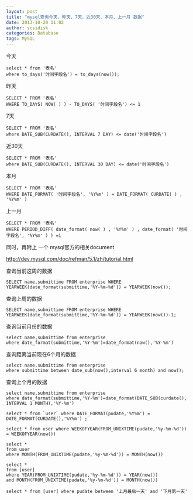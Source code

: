 ```yaml
---
layout: post
title: "mysql查询今天、昨天、7天、近30天、本月、上一月 数据"
date: 2013-10-20 11:02
author: scsidisk
categories: Database
tags: MySQL
---
```


今天

```mysql
select * from '表名'
where to_days('时间字段名') = to_days(now());
```

昨天

```mysql
SELECT * FROM '表名'
WHERE TO_DAYS( NOW( ) ) - TO_DAYS( '时间字段名') <= 1
```

7天

```mysql
SELECT * FROM '表名'
where DATE_SUB(CURDATE(), INTERVAL 7 DAY) <= date('时间字段名')
```

近30天

```mysql
SELECT * FROM '表名'
where DATE_SUB(CURDATE(), INTERVAL 30 DAY) <= date('时间字段名')
```

本月

```mysql
SELECT * FROM '表名'
WHERE DATE_FORMAT( '时间字段名', '%Y%m' ) = DATE_FORMAT( CURDATE( ) , '%Y%m' )
```

上一月

```mysql
SELECT * FROM '表名'
WHERE PERIOD_DIFF( date_format( now( ) , '%Y%m' ) , date_format( '时间字段名', '%Y%m' ) ) =1
```

同时，再附上 一个 mysql官方的相关document

http://dev.mysql.com/doc/refman/5.1/zh/tutorial.html

查询当前这周的数据

```mysql
SELECT name,submittime FROM enterprise WHERE YEARWEEK(date_format(submittime,'%Y-%m-%d')) = YEARWEEK(now());
```

查询上周的数据

```mysql
SELECT name,submittime FROM enterprise WHERE YEARWEEK(date_format(submittime,'%Y-%m-%d')) = YEARWEEK(now())-1;
```

查询当前月份的数据

```mysql
select name,submittime from enterprise
where date_format(submittime,'%Y-%m')=date_format(now(),'%Y-%m')
```

查询距离当前现在6个月的数据

```mysql
select name,submittime from enterprise
where submittime between date_sub(now(),interval 6 month) and now();
```

查询上个月的数据﻿

```mysql
select name,submittime from enterprise
where date_format(submittime,'%Y-%m')=date_format(DATE_SUB(curdate(), INTERVAL 1 MONTH),'%Y-%m')

select * from `user` where DATE_FORMAT(pudate,'%Y%m') = DATE_FORMAT(CURDATE(),'%Y%m') ;

select * from user where WEEKOFYEAR(FROM_UNIXTIME(pudate,'%y-%m-%d')) = WEEKOFYEAR(now())

select *
from user
where MONTH(FROM_UNIXTIME(pudate,'%y-%m-%d')) = MONTH(now())

select *
from [user]
where YEAR(FROM_UNIXTIME(pudate,'%y-%m-%d')) = YEAR(now())
and MONTH(FROM_UNIXTIME(pudate,'%y-%m-%d')) = MONTH(now())

select * from [user] where pudate between '上月最后一天' and '下月第一天'
```
